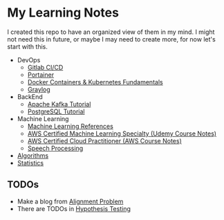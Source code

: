 # My Learning Notes

I created this repo to have an organized view of them in my mind. I might not need this in future, or maybe I may need to create more, for now let's start with this.

- DevOps
    - [Gitlab CI/CD](./devops/gitlab-ci-cd.md)
    - [Portainer](./devops/portainer.md)
    - [Docker Containers & Kubernetes Fundamentals](./devops/docker_kubernetes/README.md)
    - [Graylog](./devops/graylog.md)
- BackEnd
    - [Apache Kafka Tutorial](./backend/kafka.md)
    - [PostgreSQL Tutorial](./backend/postgresql.md)
- Machine Learning
    - [Machine Learning References](./ml_references.md)
    - [AWS Certified Machine Learning Specialty (Udemy Course Notes)](./udemy-aws-mls-c01/README.md)
    - [AWS Certified Cloud Practitioner (AWS Course Notes)](./aws-clf-c02/README.md)
    - [Speech Processing](./speech_processing/README.md)
- [Algorithms](https://github.com/gsamil/algorithms/)
- [Statistics](./statistics/README.md)

## TODOs

- Make a blog from [Alignment Problem](./alignment_problem.md)
- There are TODOs in [Hypothesis Testing](./statistics/hypothesis-testing.md)

